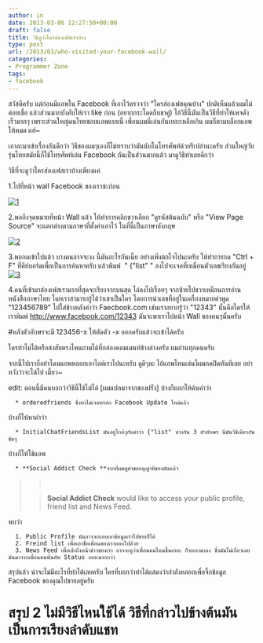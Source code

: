 ```yaml
---
author: in
date: 2013-03-06 12:27:50+00:00
draft: false
title: วิธีดูว่าใครส่องเฟสเราบ้าง
type: post
url: /2013/03/who-visited-your-facebook-wall/
categories:
- Programmer Zone
tags:
- facebook
---
```


สวัสดีครับ แต่ก่อนมีแอพใน Facebook ที่เอาไว้ตรวจว่า "ใครส่องเฟสคุณบ้าง" ปกติเห็นแล้วผมไม่ค่อยเชื่อ แล้วส่วนมากบังคับให้เรา like ก่อน (อยากกระโดดถีบขาคู่) ไอ้วิธีนี้มันเป็นวิธีที่ทำให้เพจดังเร็วมากๆ เพราะส่วนใหญ่คนไทยชอบแอพแบบนี้ เพื่อนผมนี่เล่นกันเยอะเหลือเกิน ผมก็ตามบล็อกแอพให้หมด แฮ่~

เอาละมาเข้าเรื่องกันดีกว่า วิธีของผมๆเองก็ไม่ทราบว่ามันนับในโทรศัพท์ด้วยรึเปล่านะครับ ส่วนใหญ่วัยรุ่นไทยสมัยนี้ก็ใช้โทรศัพท์เล่น Facebook กันเป็นส่วนมากแล้ว มาดูวิธีทำเลยดีกว่า

วิธีที่จะดูว่าใครส่องเฟสเราบ้างเพียงแค่

<!-- more -->

1.ไปที่หน้า wall Facebook ของเราซะก่อน

[![1](https://www.cyruszh.com/wp-content/uploads/2013/03/1.png)
](https://www.cyruszh.com/wp-content/uploads/2013/03/1.png)



2.พอถึงจุดหมายที่หน้า Wall แล้ว ให้ทำการคลิกขวาเลือก "ดูรหัสต้นฉบับ" หรือ "View Page Source" จะแตกต่างตามภาษาที่ตั้งค่าเอาไว้ ในที่นี้เป็นภาษาอังกฤษ

[![2](https://www.cyruszh.com/wp-content/uploads/2013/03/2.png)
](https://www.cyruszh.com/wp-content/uploads/2013/03/2.png)



3.พอกดเข้าไปแล้ว บางคนอาจจะงง นี้มันอะไรกันเนี้ย อย่างเพิ่งตกใจไปนะครับ ให้ทำการกด "Ctrl + F" ที่คีย์บอร์ดเพื่อเป็นการค้นหาครับ แล้วพิมพ์  " {"list" " ลงไปจะเจอที่เหมือนตัวเลขเรียงกันอยู่[![3](https://www.cyruszh.com/wp-content/uploads/2013/03/3-1024x185.png)
](https://www.cyruszh.com/wp-content/uploads/2013/03/3.png)

4.คนที่เข้ามาส่องเฟสเรามากที่สุดจะเรียงจากบนสุด ไล่ลงไปเรื่อยๆ จากซ้ายไปขวาเหมือนการอ่านหนังสือภาษาไทย โดยเราสามารถรู้ได้ว่าเขาเป็นใคร โดยการนำเลขที่อยู่ในเครื่องหมายคำพูด "123456789" ไปใส่ข้างหลังคำว่า Faecbook.com เช่นเราอยากรู้ว่า "12343" นั้นคือใครให้เราพิมพ์ http://www.facebook.com/12343 มันจะพาเราไปหน้า Wall ของคนๆนั้นครับ

#หลังตัวอักษรจะมี 123456-x ให้ตัดตัว -x ออกครับแล้วจะเข้าได้ครับ

ใครทำไม่ได้หรือสงสัยตรงไหนถามได้ที่กล่องคอมเมนท์ข้างล่างครับ ผมอ่านทุกคนครับ

จากนี้ไปเราก็อย่าโดนแอพหลอกเอาไลค์เราไปนะครับ ดูดีๆละ ไอ้แอพไหนเล่นงี้ผมกดปิดทันทีเลย อย่าหวังว่าจะได้ไป เมี้ยว~



edit: ตอนนี้มีคนบอกว่าวิธีนี้ใช้ไม่ได้ [ผมแปลมาจากของฝรั่ง] บ้างก็บอกให้ค้นคำว่า



	  * orderedfriends ซึ่งหาไม่เจอหรอก Facebook Update ใหม่แล้ว

บ้างก็ให้หาคำว่า



	  * InitialChatFriendsList มันอยู่ใกล้ๆกับคำว่า {"list" ห่างกัน 3 ตัวอักษร นี่มันวิธีเดียวกันชัดๆ

บ้างก็ให้ใช้แอพ 



	  * **Social Addict Check **จากที่ผมดูคำขออนุญาติของมันแล้ว



<blockquote>

> 
>  
> 
> 

> 
> **Social Addict Check** would like to access your public profile, friend list and News Feed.
> 
> </blockquote>


พบว่า



	  1. Public Profile มันอาจจะแอบเอาข้อมูลเราไปขายก็ได้
	  2. Freind list เพื่อเอาชื่อเพื่อนของเราออกไปด้วย
	  3. News Feed เพื่อเข้าถึงหน้าข่าวของเรา อาจจะดูว่าเพื่อนคนไหนขึ้นเยอะ ก็จะเอามาลง ซึ่งมันไม่เกี่ยวเลย มันมาจากเพื่อนคนนั้นอัพ Status เยอะมากกว่า



สรุปแล้ว น่าจะไม่มีอะไรที่ทำได้เลยครับ ใครที่บอกว่าทำได้แสดงว่ากำลังหลอกเพื่อจิ๊กข้อมูล Facebook ของคุณไปขายอยู่ครับ




# สรุป 2 ไม่มีวิธีไหนใช้ได้ วิธีที่กล่าวไปข้างต้นมันเป็นการเรียงลำดับแชท 




 


